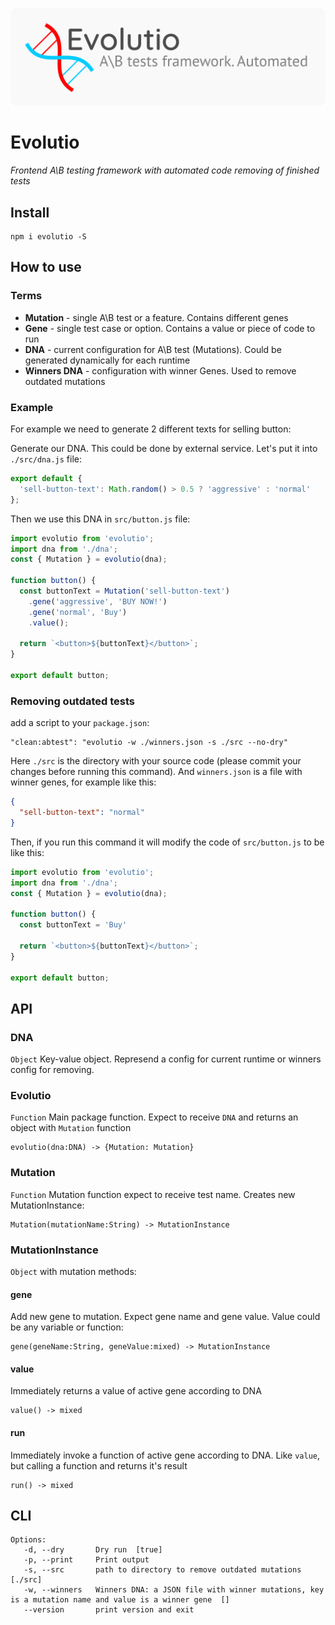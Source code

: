 ![Evolutio-logo](https://github.com/asci/evolutio/raw/master/design/logo.png)
# Evolutio
*Frontend A\B testing framework with automated code removing of finished tests*

## Install
```
npm i evolutio -S
```

## How to use
### Terms
- **Mutation** - single A\B test or a feature. Contains different genes
- **Gene** - single test case or option. Contains a value or piece of code to run
- **DNA** - current configuration for A\B test (Mutations). Could be generated dynamically for each runtime
- **Winners DNA** - configuration with winner Genes. Used to remove outdated mutations

### Example
For example we need to generate 2 different texts for selling button:


Generate our DNA. This could be done by external service. Let's put it into `./src/dna.js` file:
```js
export default {
  'sell-button-text': Math.random() > 0.5 ? 'aggressive' : 'normal'
};
```
Then we use this DNA in `src/button.js` file:
```js
import evolutio from 'evolutio';
import dna from './dna';
const { Mutation } = evolutio(dna);

function button() {
  const buttonText = Mutation('sell-button-text')
    .gene('aggressive', 'BUY NOW!')
    .gene('normal', 'Buy')
    .value();

  return `<button>${buttonText}</button>`;
}

export default button;
```
### Removing outdated tests
add a script to your `package.json`:

```
"clean:abtest": "evolutio -w ./winners.json -s ./src --no-dry"
```
Here `./src` is the directory with your source code (please commit your changes before running this command). And `winners.json` is a file with winner genes, for example like this:
```json
{
  "sell-button-text": "normal"
}
```

Then, if you run this command it will modify the code of `src/button.js` to be like this:
```js
import evolutio from 'evolutio';
import dna from './dna';
const { Mutation } = evolutio(dna);

function button() {
  const buttonText = 'Buy'

  return `<button>${buttonText}</button>`;
}

export default button;
```

## API
### DNA
`Object`
Key-value object. Represend a config for current runtime or winners config for removing.

### Evolutio
`Function`
Main package function. Expect to receive `DNA` and returns an object with `Mutation` function
```
evolutio(dna:DNA) -> {Mutation: Mutation}
```

### Mutation
`Function`
Mutation function expect to receive test name. Creates new MutationInstance:
```
Mutation(mutationName:String) -> MutationInstance
```
### MutationInstance
`Object` with mutation methods:

#### gene
Add new gene to mutation. Expect gene name and gene value. Value could be any variable or function:
```
gene(geneName:String, geneValue:mixed) -> MutationInstance
```
#### value
Immediately returns a value of active gene according to DNA
```
value() -> mixed
```
#### run
Immediately invoke a function of active gene according to DNA. Like `value`, but calling a function and returns it's result
```
run() -> mixed
```

## CLI
```
Options:
   -d, --dry       Dry run  [true]
   -p, --print     Print output
   -s, --src       path to directory to remove outdated mutations  [./src]
   -w, --winners   Winners DNA: a JSON file with winner mutations, key is a mutation name and value is a winner gene  []
   --version       print version and exit
```
